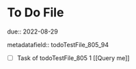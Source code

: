# To Do File

due:: 2022-08-29

metadatafield:: todoTestFile_805_94

- [ ] Task of todoTestFile_805 1 [[Query me]]
